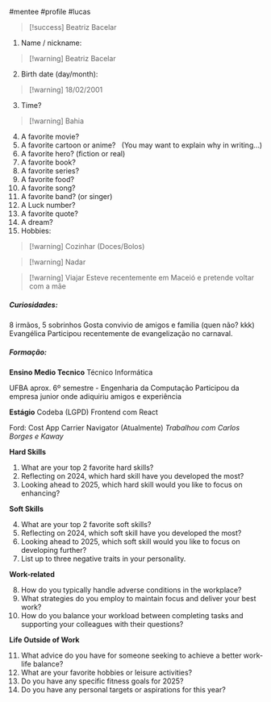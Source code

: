 #mentee #profile #lucas

>[!success] Beatriz Bacelar

1. Name / nickname:
>[!warning] Beatriz Bacelar
2. Birth date (day/month):
>[!warning] 18/02/2001
3. Time?
>[!warning] Bahia

4. A favorite movie?
5. A favorite cartoon or anime?   (You may want to explain why in writing…)
6. A favorite hero? (fiction or real)
7. A favorite book?
8. A favorite series?
9. A favorite food?
10. A favorite song?
11. A favorite band? (or singer)
12. A Luck number?
13. A favorite quote?
14. A dream?
15. Hobbies:
>[!warning] Cozinhar (Doces/Bolos)

>[!warning] Nadar

>[!warning]  Viajar
>Esteve recentemente em Maceió e pretende voltar com a mãe

##### Curiosidades:
8 irmãos, 5 sobrinhos
Gosta convivio de amigos e familia (quen não? kkk)
Evangélica
	Participou recentemente de evangelização no carnaval.
##### Formação:

**Ensino Medio Tecnico**
	Técnico Informática
	
UFBA aprox. 6º semestre - Engenharia da Computação
	Participou da empresa junior onde adiquiriu amigos e experiência

**Estágio**
	Codeba (LGPD)
		Frontend com React

Ford:
	Cost App
	Carrier Navigator (Atualmente)
	_Trabalhou com Carlos Borges e Kaway_
		








**Hard Skills**

1. What are your top 2 favorite hard skills?
2. Reflecting on 2024, which hard skill have you developed the most?
3. Looking ahead to 2025, which hard skill would you like to focus on enhancing?

**Soft Skills**

4. What are your top 2 favorite soft skills?
5. Reflecting on 2024, which soft skill have you developed the most?
6. Looking ahead to 2025, which soft skill would you like to focus on developing further?
7. List up to three negative traits in your personality.

**Work-related**  

8. How do you typically handle adverse conditions in the workplace?
9. What strategies do you employ to maintain focus and deliver your best work?
10. How do you balance your workload between completing tasks and supporting your colleagues with their questions?

**Life Outside of Work**

11. What advice do you have for someone seeking to achieve a better work-life balance?
12. What are your favorite hobbies or leisure activities?
13. Do you have any specific fitness goals for 2025?
14. Do you have any personal targets or aspirations for this year?


